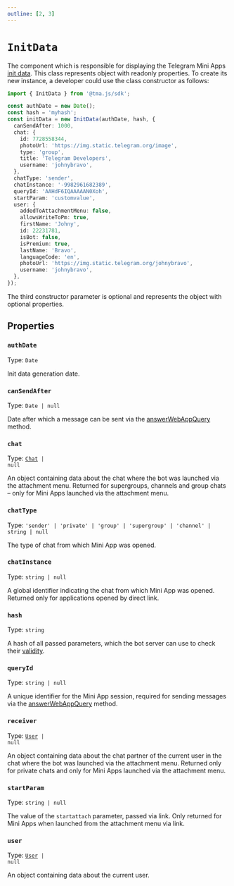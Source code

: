 ```yaml
---
outline: [2, 3]
---
```


# `InitData`

The component which is responsible for displaying the Telegram Mini
Apps [init data](../../../../launch-parameters/init-data.md). This class represents object with
readonly properties. To create its new instance, a developer could use the class constructor as
follows:

```typescript
import { InitData } from '@tma.js/sdk';

const authDate = new Date();
const hash = 'myhash';
const initData = new InitData(authDate, hash, {
  canSendAfter: 1000,
  chat: {
    id: 7728558344,
    photoUrl: 'https://img.static.telegram.org/image',
    type: 'group',
    title: 'Telegram Developers',
    username: 'johnybravo',
  },
  chatType: 'sender',
  chatInstance: '-9982961682389',
  queryId: 'AAHdF6IQAAAAAN0Xoh',
  startParam: 'customvalue',
  user: {
    addedToAttachmentMenu: false,
    allowsWriteToPm: true,
    firstName: 'Johny',
    id: 22231781,
    isBot: false,
    isPremium: true,
    lastName: 'Bravo',
    languageCode: 'en',
    photoUrl: 'https://img.static.telegram.org/johnybravo',
    username: 'johnybravo',
  },
});
```

The third constructor parameter is optional and represents the object with optional properties.

## Properties

### `authDate`

Type: `Date`

Init data generation date.

### `canSendAfter`

Type: `Date | null`

Date after which a message can be sent via
the [answerWebAppQuery](https://core.telegram.org/bots/api#answerwebappquery) method.

### `chat`

Type: <code>[Chat](../../tma-js-init-data/chat.md) | null</code>

An object containing data about the chat where the bot was launched via
the attachment menu. Returned for supergroups, channels and group
chats – only for Mini Apps launched via the attachment menu.

### `chatType`

Type: `'sender' | 'private' | 'group' | 'supergroup' | 'channel' | string | null`

The type of chat from which Mini App was opened.

### `chatInstance`

Type: `string | null`

A global identifier indicating the chat from which Mini App was
opened. Returned only for applications opened by direct link.

### `hash`

Type: `string`

A hash of all passed parameters, which the bot server can use to check
their [validity](https://core.telegram.org/bots/webapps#validating-data-received-via-the-web-app).

### `queryId`

Type: `string | null`

A unique identifier for the Mini App session, required for sending
messages via the [answerWebAppQuery](https://core.telegram.org/bots/api#answerwebappquery) method.

### `receiver`

Type: <code>[User](../../tma-js-init-data/user.md) | null</code>

An object containing data about the chat partner of the current user in
the chat where the bot was launched via the attachment menu.
Returned only for private chats and only for Mini Apps launched
via the attachment menu.

### `startParam`

Type: `string | null`

The value of the `startattach` parameter, passed via link. Only returned for
Mini Apps when launched from the attachment menu via link.

### `user`

Type: <code>[User](../../tma-js-init-data/user.md) | null</code>

An object containing data about the current user.
